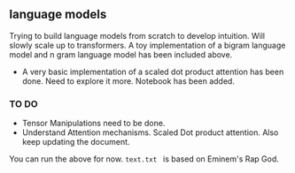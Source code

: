 ## language models

Trying to build language models from scratch to develop intuition. Will slowly scale up to transformers. A toy implementation of a bigram language model and n gram language model has been included above. 

- A very basic implementation of a scaled dot product attention has been done. Need to explore it more. Notebook has been added.

### TO DO

- Tensor Manipulations need to be done.
- Understand Attention mechanisms. Scaled Dot product attention. Also keep updating the document.


You can run the above for now. ```text.txt ``` is based on Eminem's Rap God.